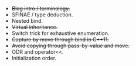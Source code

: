 * ~~Blog intro / terminology.~~
* SFINAE / type deduction.
* Nested bind.
* ~~Virtual inheritance.~~
* Switch trick for exhaustive enumeration.
* ~~Capture by move through bind in C++11.~~
* ~~Avoid copying through pass-by-value and move.~~
* ODR and operator<<.
* Initialization order.
